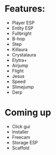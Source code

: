 # Features:

- Player ESP
- Entity ESP
- Fullbright
- B-hop
- Step
- Killaura
- Crystalaura
- Elytra+
- Airjump
- Flight
- Jesus
- Speed
- Slimejump
- Derp


# Coming up

- Click gui
- Installer
- Freecam
- Storage ESP
- Scaffold
